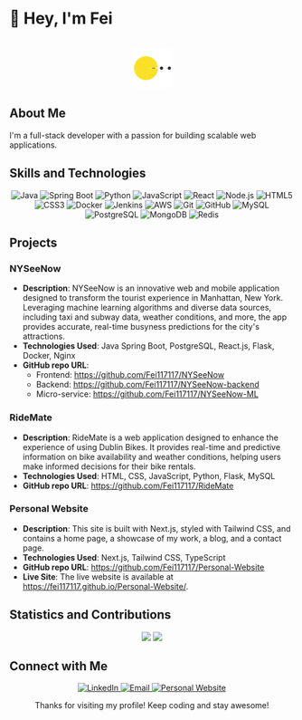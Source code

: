# 👋 Hey, I'm Fei
<div align="center">
	<br>
	<img src="https://raw.githubusercontent.com/Aniket965/Aniket965/master/pacman.svg?sanitize=true" width="70" height="70">
</div>

## About Me
I'm a full-stack developer with a passion for building scalable web applications.

## Skills and Technologies
<p align="center">
  <img alt="Java" src="https://img.shields.io/badge/-Java-007396?style=flat-square&logo=java&logoColor=white" />
  <img alt="Spring Boot" src="https://img.shields.io/badge/-SpringBoot-6DB33F?style=flat-square&logo=springboot&logoColor=white" />
  <img alt="Python" src="https://img.shields.io/badge/-Python-3776AB?style=flat-square&logo=python&logoColor=white" />
  <img alt="JavaScript" src="https://img.shields.io/badge/-JavaScript-F7DF1E?style=flat-square&logo=javascript&logoColor=black" />
  <img alt="React" src="https://img.shields.io/badge/-React-61DAFB?style=flat-square&logo=react&logoColor=black" />
  <img alt="Node.js" src="https://img.shields.io/badge/-Node.js-339933?style=flat-square&logo=nodedotjs&logoColor=white" />
  <img alt="HTML5" src="https://img.shields.io/badge/-HTML5-E34F26?style=flat-square&logo=html5&logoColor=white" />
  <img alt="CSS3" src="https://img.shields.io/badge/-CSS3-1572B6?style=flat-square&logo=css3&logoColor=white" />
  <img alt="Docker" src="https://img.shields.io/badge/-Docker-2496ED?style=flat-square&logo=docker&logoColor=white" />
  <img alt="Jenkins" src="https://img.shields.io/badge/-Jenkins-D24939?style=flat-square&logo=jenkins&logoColor=white" />
  <img alt="AWS" src="https://img.shields.io/badge/-AWS-232F3E?style=flat-square&logo=amazonaws&logoColor=white" />
  <img alt="Git" src="https://img.shields.io/badge/-Git-F05032?style=flat-square&logo=git&logoColor=white" />
  <img alt="GitHub" src="https://img.shields.io/badge/-GitHub-181717?style=flat-square&logo=github&logoColor=white" />
  <img alt="MySQL" src="https://img.shields.io/badge/-MySQL-4479A1?style=flat-square&logo=mysql&logoColor=white" />
  <img alt="PostgreSQL" src="https://img.shields.io/badge/-PostgreSQL-336791?style=flat-square&logo=postgresql&logoColor=white" />
  <img alt="MongoDB" src="https://img.shields.io/badge/-MongoDB-47A248?style=flat-square&logo=mongodb&logoColor=white" />
  <img alt="Redis" src="https://img.shields.io/badge/-Redis-DC382D?style=flat-square&logo=redis&logoColor=white" />
</p>

## Projects

### NYSeeNow
- **Description**: NYSeeNow is an innovative web and mobile application designed to transform the tourist experience in Manhattan, New York. Leveraging machine learning algorithms and diverse data sources, including taxi and subway data, weather conditions, and more, the app provides accurate, real-time busyness predictions for the city's attractions.
- **Technologies Used**: Java Spring Boot, PostgreSQL, React.js, Flask, Docker, Nginx
- **GitHub repo URL**:
  - Frontend: https://github.com/Fei117117/NYSeeNow
  - Backend: https://github.com/Fei117117/NYSeeNow-backend
  - Micro-service: https://github.com/Fei117117/NYSeeNow-ML

### RideMate
- **Description**: RideMate is a web application designed to enhance the experience of using Dublin Bikes. It provides real-time and predictive information on bike availability and weather conditions, helping users make informed decisions for their bike rentals.
- **Technologies Used**: HTML, CSS, JavaScript, Python, Flask, MySQL
- **GitHub repo URL**: https://github.com/Fei117117/RideMate

### Personal Website
- **Description**: This site is built with Next.js, styled with Tailwind CSS, and contains a home page, a showcase of my work, a blog, and a contact page.
- **Technologies Used**: Next.js, Tailwind CSS, TypeScript
- **GitHub repo URL**: https://github.com/Fei117117/Personal-Website
- **Live Site**: The live website is available at https://fei117117.github.io/Personal-Website/.

## Statistics and Contributions
<div align="center">
<span>  </span>
<img height="170px" src="https://github-readme-stats.vercel.app/api?username=Fei117117" />
<span>  </span>
<img height="170px" src="https://github-readme-stats.vercel.app/api/top-langs/?username=Fei117117&layout=compact&langs_count=8" />
<span>  </span>
</div>

## Connect with Me
<p align="center">
  <a href="www.linkedin.com/in/fei-gao-869335120">
    <img alt="LinkedIn" src="https://img.shields.io/badge/-LinkedIn-0077B5?style=flat-square&logo=linkedin&logoColor=white" />
  </a>
  <a href="mailto:fei.gao1515@gmail.com">
    <img alt="Email" src="https://img.shields.io/badge/-Email-D14836?style=flat-square&logo=gmail&logoColor=white" />
  </a>
  <a href="https://fei117117.github.io/Personal-Website/">
    <img alt="Personal Website" src="https://img.shields.io/badge/-Personal%20Website-0A0A0A?style=flat-square" />
</a>

</p>
<p align="center"> Thanks for visiting my profile! Keep coding and stay awesome! </p>
